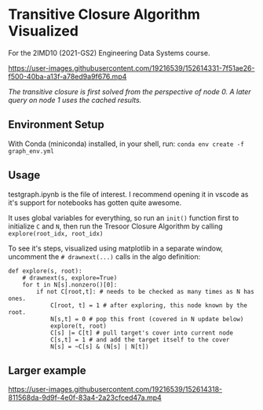 # Transitive Closure Algorithm Visualized
For the 2IMD10 (2021-GS2) Engineering Data Systems course.

https://user-images.githubusercontent.com/19216539/152614331-7f51ae26-f500-40ba-a13f-a78ed9a9f676.mp4

_The transitive closure is first solved from the perspective of node 0. A later query on node 1 uses the cached results._

## Environment Setup
With Conda (miniconda) installed, in your shell, run:
`conda env create -f graph_env.yml`

## Usage
testgraph.ipynb is the file of interest. I recommend opening it in vscode as it's support for notebooks has gotten quite awesome.

It uses global variables for everything, so run an `init()` function first to initialize `C` and `N`, then run the Tresoor Closure Algorithm by calling 
`explore(root_idx, root_idx)`

To see it's steps, visualized using matplotlib in a separate window, uncomment the `# drawnext(...)` calls in the algo definition:
```
def explore(s, root):
    # drawnext(s, explore=True)
    for t in N[s].nonzero()[0]:
        if not C[root,t]: # needs to be checked as many times as N has ones.
            C[root, t] = 1 # after exploring, this node known by the root.
            N[s,t] = 0 # pop this front (covered in N update below)
            explore(t, root)
            C[s] |= C[t] # pull target's cover into current node
            C[s,t] = 1 # and add the target itself to the cover
            N[s] = ~C[s] & (N[s] | N[t])
```
## Larger example


https://user-images.githubusercontent.com/19216539/152614318-811568da-9d9f-4e0f-83a4-2a23cfced47a.mp4



